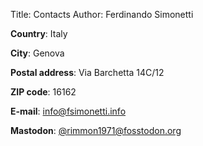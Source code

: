 Title: Contacts
Author: Ferdinando Simonetti

**Country**: Italy

**City**: Genova

**Postal address**: Via Barchetta 14C/12

**ZIP code**: 16162

**E-mail**: [info@fsimonetti.info](mailto:info@fsimonetti.info)

**Mastodon**: [@rimmon1971@fosstodon.org](https://fosstodon.org/@rimmon1971)